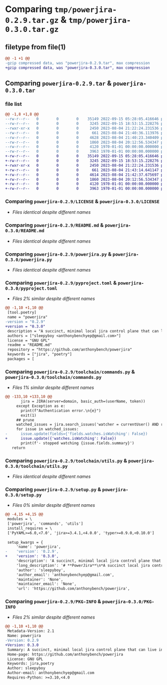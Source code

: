 # Comparing `tmp/powerjira-0.2.9.tar.gz` & `tmp/powerjira-0.3.0.tar.gz`

## filetype from file(1)

```diff
@@ -1 +1 @@
-gzip compressed data, was "powerjira-0.2.9.tar", max compression
+gzip compressed data, was "powerjira-0.3.0.tar", max compression
```

## Comparing `powerjira-0.2.9.tar` & `powerjira-0.3.0.tar`

### file list

```diff
@@ -1,8 +1,8 @@
--rw-r--r--   0        0        0    35149 2022-09-15 05:28:05.416646 powerjira-0.2.9/LICENSE
--rw-r--r--   0        0        0     3245 2022-09-15 18:53:15.228276 powerjira-0.2.9/README.md
--rwxr-xr-x   0        0        0     2450 2023-08-04 21:22:24.231536 powerjira-0.2.9/powerjira.py
--rw-r--r--   0        0        0      661 2023-08-04 21:40:36.113976 powerjira-0.2.9/pyproject.toml
--rw-r--r--   0        0        0     4628 2023-08-04 21:40:23.340409 powerjira-0.2.9/toolchain/commands.py
--rw-r--r--   0        0        0     1860 2023-08-04 20:12:56.534347 powerjira-0.2.9/toolchain/utils.py
--rw-r--r--   0        0        0     4120 1970-01-01 00:00:00.000000 powerjira-0.2.9/setup.py
--rw-r--r--   0        0        0     3963 1970-01-01 00:00:00.000000 powerjira-0.2.9/PKG-INFO
+-rw-r--r--   0        0        0    35149 2022-09-15 05:28:05.416646 powerjira-0.3.0/LICENSE
+-rw-r--r--   0        0        0     3245 2022-09-15 18:53:15.228276 powerjira-0.3.0/README.md
+-rwxr-xr-x   0        0        0     2450 2023-08-04 21:22:24.231536 powerjira-0.3.0/powerjira.py
+-rw-r--r--   0        0        0      661 2023-08-04 21:43:14.641147 powerjira-0.3.0/pyproject.toml
+-rw-r--r--   0        0        0     4614 2023-08-04 21:42:37.675697 powerjira-0.3.0/toolchain/commands.py
+-rw-r--r--   0        0        0     1860 2023-08-04 20:12:56.534347 powerjira-0.3.0/toolchain/utils.py
+-rw-r--r--   0        0        0     4120 1970-01-01 00:00:00.000000 powerjira-0.3.0/setup.py
+-rw-r--r--   0        0        0     3963 1970-01-01 00:00:00.000000 powerjira-0.3.0/PKG-INFO
```

### Comparing `powerjira-0.2.9/LICENSE` & `powerjira-0.3.0/LICENSE`

 * *Files identical despite different names*

### Comparing `powerjira-0.2.9/README.md` & `powerjira-0.3.0/README.md`

 * *Files identical despite different names*

### Comparing `powerjira-0.2.9/powerjira.py` & `powerjira-0.3.0/powerjira.py`

 * *Files identical despite different names*

### Comparing `powerjira-0.2.9/pyproject.toml` & `powerjira-0.3.0/pyproject.toml`

 * *Files 2% similar despite different names*

```diff
@@ -1,10 +1,10 @@
 [tool.poetry]
 name = "powerjira"
-version = "0.2.9"
+version = "0.3.0"
 description = "A succinct, minimal local jira control plane that can live in your text editor. Interface with tickets fast!"
 authors = ["sleepyboy <anthonybenchyep@gmail.com>"]
 license = "GNU GPL"
 readme = "README.md"
 repository = "https://github.com/anthonybench/powerjira"
 keywords = ["jira", "poetry"]
 packages = [
```

### Comparing `powerjira-0.2.9/toolchain/commands.py` & `powerjira-0.3.0/toolchain/commands.py`

 * *Files 1% similar despite different names*

```diff
@@ -133,10 +133,10 @@
       jira = JIRA(server=domain, basic_auth=(userName, token))
     except Exception as e:
       print(f"Authentication error.\n{e}")
       exit(1)
     ## prune
     watched_issues = jira.search_issues('watcher = currentUser() AND resolution = Done')
     for issue in watched_issues:
-      issue.update(fields={'fields.watches.isWatching': False})
+      issue.update({'watches.isWatching': False})
       print(f'- stopped watching {issue.fields.summary}')
   return
```

### Comparing `powerjira-0.2.9/toolchain/utils.py` & `powerjira-0.3.0/toolchain/utils.py`

 * *Files identical despite different names*

### Comparing `powerjira-0.2.9/setup.py` & `powerjira-0.3.0/setup.py`

 * *Files 0% similar despite different names*

```diff
@@ -4,15 +4,15 @@
 modules = \
 ['powerjira', 'commands', 'utils']
 install_requires = \
 ['PyYAML>=6.0,<7.0', 'jira>=3.4.1,<4.0.0', 'typer>=0.9.0,<0.10.0']
 
 setup_kwargs = {
     'name': 'powerjira',
-    'version': '0.2.9',
+    'version': '0.3.0',
     'description': 'A succinct, minimal local jira control plane that can live in your text editor. Interface with tickets fast!',
     'long_description': '# **PowerJira**\n*A succinct local jira control plane*\n\n<br />\n\n## **Welcome to PowerJira!**\nHate how visually noise and clunky the Jira web-app is? Ever wish you could just type the small subset of issue fields you actually care about into an editor and create/find tickets quickly?\n\nWelcome to the party! 🥳\n\n<br />\n\n### **Table of Contents** 📖\n<hr>\n\n  - [Welcome](#welcome-to-powerjira)\n  - [**Get Started**](#get-started-)\n  - [Usage](#usage-)\n  - [Technologies](#technologies-)\n  - [Contribute](#Contribute-)\n  - [Acknowledgements](#acknowledgements-)\n  - [License/Stats/Author](#license-stats-author-)\n\n<br />\n\n## **Get Started 🚀**\n<hr>\n\nTo get started, clone this repo and populate the config files per the readme.\n\nSpecifically, you need 4 files. These can be named whatever you wish by editing `main.py:59`. \\\nBelow are the requirements of the file with the default (suggested) file names:\n- `summary` - Text file for the issue summary\n- `description` - Text file for the issue description\n- `agent.yml` - Yaml file for user credentials\n- `config.yml` - Yaml file to configure issue creation\n\nThe text files simply contain the text you want in the ticket. \\\nAs for the yaml files, see the **Usage** section below.\n\nSet up your editor space the way you like it, and bam! You\'ve dramatically reduced your time spent in the jira web-app, and even possibly absolve the need for it completely!\n\n<br />\n\n## **Usage ⚙**\n<hr>\n\nWith your shell\'s working directory positioned where the 4 files are present (or if paths have been set accordingly):\n\n**Create ticket with config values**\n```sh\n./main.py [-r|--raw]\n```\n**Fetch info from existing ticket**\n```sh\n./main.py --fetch=<issue-key> [-r|--raw]\n```\n**Info**\n```sh\n./main.py [-h|--help]\n```\n\nThe "*raw*" option flag (`-r`, `--raw`) outputs a formatted dump of the raw api response.\n\nFor your own custom use:\n```python\nfrom powerjira import fetchIssue, createTicket\n```\n\nFor the configuration yaml\'s:\n**config.yml**\n```yaml\nproject:   <project-key>\npriority:  <priority>\n\nepicKey:   # Leave as empty for standalone task or epic\nissueType: <type>\n\nreporter:  <reporter-account-id>\nassignee:  <assignee-account-id>\n```\n**agent.yaml**\n```yaml\ndomain:   <host>\n\nuserName: <email>\ntoken:    <jira-access-token>\n```\n\n<br />\n\n## **Technologies 🧰**\n<hr>\n\n  - [PyYAML](https://pypi.org/project/PyYAML/)\n  - [python-jira](https://pypi.org/project/jira/)\n  - [Poetry](https://python-poetry.org/)\n\n<br />\n\n## **Contribute 🤝**\n<hr>\n\nFeel free to push PR\'s to help make this tool more extensible/flexible.\n\n<br />\n\n## **Acknowledgements 💙**\n<hr>\n\nThanks to Atlassian for making market-leading tools that kinda frustrate me.\n\n<br />\n\n## **License, Stats, Author 📜**\n<hr>\n\n<img align="right" alt="example image tag" src="https://i.imgur.com/jtNwEWu.png" width="200" />\n\n<!-- badge cluster -->\n\n![PyPI](https://img.shields.io/pypi/v/powerjira)\n![GitHub repo size](https://img.shields.io/github/repo-size/anthonybench/powerjira)\n\n<!-- / -->\nSee [License](https://www.gnu.org/licenses/gpl-3.0.txt) for the full license text.\n\nThis repository was authored by *Isaac Yep*. \\\n[PyPi Package](https://pypi.org/project/powerjira/#table-of-contents)\n\n[Back to Table of Contents](#table-of-contents-)',
     'author': 'sleepyboy',
     'author_email': 'anthonybenchyep@gmail.com',
     'maintainer': 'None',
     'maintainer_email': 'None',
     'url': 'https://github.com/anthonybench/powerjira',
```

### Comparing `powerjira-0.2.9/PKG-INFO` & `powerjira-0.3.0/PKG-INFO`

 * *Files 2% similar despite different names*

```diff
@@ -1,10 +1,10 @@
 Metadata-Version: 2.1
 Name: powerjira
-Version: 0.2.9
+Version: 0.3.0
 Summary: A succinct, minimal local jira control plane that can live in your text editor. Interface with tickets fast!
 Home-page: https://github.com/anthonybench/powerjira
 License: GNU GPL
 Keywords: jira,poetry
 Author: sleepyboy
 Author-email: anthonybenchyep@gmail.com
 Requires-Python: >=3.10,<4.0
```

